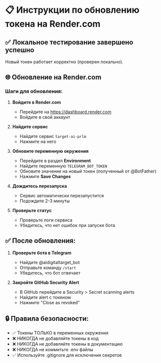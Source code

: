 # 📋 Инструкции по обновлению токена на Render.com

## ✅ Локальное тестирование завершено успешно
Новый токен работает корректно (проверен локально).

## 🌐 Обновление на Render.com

### Шаги для обновления:

1. **Войдите в Render.com**
   - Перейдите на https://dashboard.render.com
   - Войдите в свой аккаунт

2. **Найдите сервис**
   - Найдите сервис `target-ai-prlm`
   - Нажмите на него

3. **Обновите переменную окружения**
   - Перейдите в раздел **Environment**
   - Найдите переменную `TELEGRAM_BOT_TOKEN`
   - Обновите значение на новый токен (полученный от @BotFather)
   - Нажмите **Save Changes**

4. **Дождитесь перезапуска**
   - Сервис автоматически перезапустится
   - Подождите 2-3 минуты

5. **Проверьте статус**
   - Проверьте логи сервиса
   - Убедитесь, что нет ошибок при запуске бота

## ✅ После обновления:

1. **Проверьте бота в Telegram**
   - Найдите @aidigitaltarget_bot
   - Отправьте команду `/start`
   - Убедитесь, что бот отвечает

2. **Закройте GitHub Security Alert**
   - В GitHub перейдите в Security > Secret scanning alerts
   - Найдите alert с токеном
   - Нажмите "Close as revoked"

## 🔒 Правила безопасности:

- ✅ Токены ТОЛЬКО в переменных окружения
- ❌ НИКОГДА не добавляйте токены в код
- ❌ НИКОГДА не добавляйте токены в документацию
- ❌ НИКОГДА не коммитьте .env файлы
- ✅ Используйте .gitignore для исключения секретов
